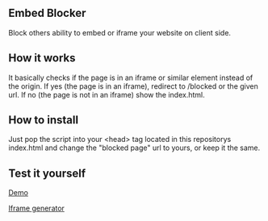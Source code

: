 ## Embed Blocker

Block others ability to embed or iframe your website on client side.

## How it works

It basically checks if the page is in an iframe or similar element instead of the origin. If yes (the page is in an iframe), redirect to /blocked or the given url. If no (the page is not in an iframe) show the index.html.

## How to install

Just pop the script into your &lt;head&gt; tag located in this repositorys index.html and change the "blocked page" url to yours, or keep it the same.

## Test it yourself

<a href="https://szeccsa.github.io/embed-blocker" target="_blank">Demo</a>

<a href="https://www.iframe-generator.com" target="_blank">Iframe generator</a>
